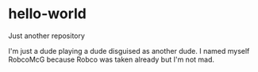 # hello-world
Just another repository

I'm just a dude playing a dude disguised as another dude.
I named myself RobcoMcG because Robco was taken already but I'm not mad.

